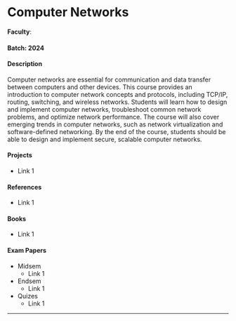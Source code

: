 # Computer Networks

**Faculty**:

#### Batch: 2024

#### Description

Computer networks are essential for communication and data transfer between computers and other devices. This course provides an introduction to computer network concepts and protocols, including TCP/IP, routing, switching, and wireless networks. Students will learn how to design and implement computer networks, troubleshoot common network problems, and optimize network performance. The course will also cover emerging trends in computer networks, such as network virtualization and software-defined networking. By the end of the course, students should be able to design and implement secure, scalable computer networks.

#### Projects

- Link 1

#### References

- Link 1

#### Books

- Link 1

#### Exam Papers&#x20;

- Midsem&#x20;
  - Link 1
- Endsem&#x20;
  - Link 1
- Quizes
  - Link 1

---
